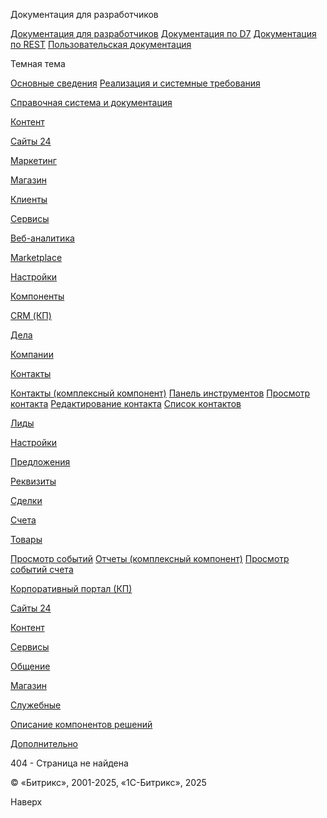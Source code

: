 Документация для разработчиков

[Документация для разработчиков](https://dev.1c-bitrix.ru/api_help/)
[Документация по D7](https://dev.1c-bitrix.ru/api_d7/)
[Документация по REST](https://dev.1c-bitrix.ru/rest_help/)
[Пользовательская документация](https://dev.1c-bitrix.ru/user_help/)

Темная тема

[Основные сведения](/user_help/index.php)
[Реализация и системные требования](/user_help/reqintro.php)

[Справочная система и документация](/user_help/help/index.php)

[Контент](/user_help/content/index.php)

[Сайты 24](/user_help/sites24/index.php)

[Маркетинг](/user_help/marketing/index.php)

[Магазин](/user_help/store/index.php)

[Клиенты](/user_help/clients/index.php)

[Сервисы](/user_help/service/index.php)

[Веб-аналитика](/user_help/statistic/index.php)

[Marketplace](/user_help/marketplace/index.php)

[Настройки](/user_help/settings/index.php)

[Компоненты](/user_help/components/index.php)

[CRM (КП)](/user_help/components/crm/index.php)

[Дела](/user_help/components/crm/crm_activity/index.php)

[Компании](/user_help/components/crm/crm_company/index.php)

[Контакты](/user_help/components/crm/crm.contact/index.php)

[Контакты (комплексный компонент)](/user_help/components/crm/crm.contact/crm_contact.php)
[Панель инструментов](/user_help/components/crm/crm.contact/crm_contact_menu.php)
[Просмотр контакта](/user_help/components/crm/crm.contact/crm_contact_show.php)
[Редактирование контакта](/user_help/components/crm/crm.contact/crm_contact_edit.php)
[Список контактов](/user_help/components/crm/crm.contact/crm_contact_list.php)

[Лиды](/user_help/components/crm/crm_lead/index.php)

[Настройки](/user_help/components/crm/crm_config/index.php)

[Предложения](/user_help/components/crm/crm_quote/index.php)

[Реквизиты](/user_help/components/crm/crm_requisite/index.php)

[Сделки](/user_help/components/crm/crm_deal/index.php)

[Счета](/user_help/components/crm/crm_invoice/index.php)

[Товары](/user_help/components/crm/crm_product/index.php)

[Просмотр событий](/user_help/components/crm/event_view.php)
[Отчеты (комплексный компонент)](/user_help/components/crm/crm_report.php)
[Просмотр событий счета](/user_help/components/crm/invoice_events.php)

[Корпоративный портал (КП)](/user_help/components/intranet/index.php)

[Сайты 24](/user_help/components/landing/index.php)

[Контент](/user_help/components/content/index.php)

[Сервисы](/user_help/components/services/index.php)

[Общение](/user_help/components/obschenie/index.php)

[Магазин](/user_help/components/magazin/index.php)

[Служебные](/user_help/components/sluzhebnie/index.php)

[Описание компонентов решений](/user_help/description_decisions/index.php)

[Дополнительно](/user_help/additional/index.php)

404 - Страница не найдена

© «Битрикс», 2001-2025, «1С-Битрикс», 2025

Наверх